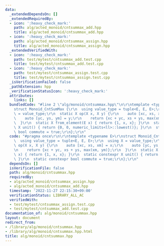 ```yaml
---
data:
  _extendedDependsOn: []
  _extendedRequiredBy:
  - icon: ':heavy_check_mark:'
    path: alg/acted_monoid/cntsummax_add.hpp
    title: alg/acted_monoid/cntsummax_add.hpp
  - icon: ':heavy_check_mark:'
    path: alg/acted_monoid/cntsummax_assign.hpp
    title: alg/acted_monoid/cntsummax_assign.hpp
  _extendedVerifiedWith:
  - icon: ':heavy_check_mark:'
    path: test/mytest/cntsummax_add.test.cpp
    title: test/mytest/cntsummax_add.test.cpp
  - icon: ':heavy_check_mark:'
    path: test/mytest/cntsummax_assign.test.cpp
    title: test/mytest/cntsummax_assign.test.cpp
  _isVerificationFailed: false
  _pathExtension: hpp
  _verificationStatusIcon: ':heavy_check_mark:'
  attributes:
    links: []
  bundledCode: "#line 2 \"alg/monoid/cntsummax.hpp\"\n\r\ntemplate <typename E>\r\n\
    struct Monoid_CntSumMax {\r\n  using value_type = tuple<E, E, E>;\r\n  using X\
    \ = value_type;\r\n  static X op(X x, X y) {\r\n    auto [xc, xs, xm] = x;\r\n\
    \    auto [yc, ys, ym] = y;\r\n    return {xc + yc, xs + ys, max(xm, ym)};\r\n\
    \  }\r\n  static X from_element(E x) { return {1, x, x}; }\r\n  static constexpr\
    \ X unit() { return {0, 0, numeric_limits<ll>::lowest()}; }\r\n  static constexpr\
    \ bool commute = true;\r\n};\r\n"
  code: "#pragma once\r\n\r\ntemplate <typename E>\r\nstruct Monoid_CntSumMax {\r\n\
    \  using value_type = tuple<E, E, E>;\r\n  using X = value_type;\r\n  static X\
    \ op(X x, X y) {\r\n    auto [xc, xs, xm] = x;\r\n    auto [yc, ys, ym] = y;\r\
    \n    return {xc + yc, xs + ys, max(xm, ym)};\r\n  }\r\n  static X from_element(E\
    \ x) { return {1, x, x}; }\r\n  static constexpr X unit() { return {0, 0, numeric_limits<ll>::lowest()};\
    \ }\r\n  static constexpr bool commute = true;\r\n};\r\n"
  dependsOn: []
  isVerificationFile: false
  path: alg/monoid/cntsummax.hpp
  requiredBy:
  - alg/acted_monoid/cntsummax_assign.hpp
  - alg/acted_monoid/cntsummax_add.hpp
  timestamp: '2022-11-27 22:15:30+09:00'
  verificationStatus: LIBRARY_ALL_AC
  verifiedWith:
  - test/mytest/cntsummax_assign.test.cpp
  - test/mytest/cntsummax_add.test.cpp
documentation_of: alg/monoid/cntsummax.hpp
layout: document
redirect_from:
- /library/alg/monoid/cntsummax.hpp
- /library/alg/monoid/cntsummax.hpp.html
title: alg/monoid/cntsummax.hpp
---
```

